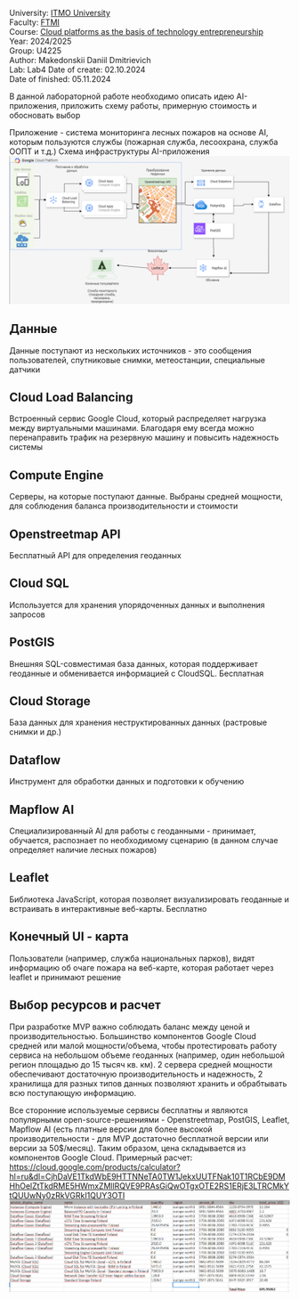University: [ITMO University](https://itmo.ru/ru/)  
Faculty: [FTMI](https://ftmi.itmo.ru)  
Course: [Cloud platforms as the basis of technology entrepreneurship](https://https://itmo-ict-faculty.github.io/cloud-platforms-as-the-basis-of-technology-entrepreneurship/)  
Year: 2024/2025  
Group: U4225  
Author: Makedonskii Daniil Dmitrievich  
Lab: Lab4
Date of create: 02.10.2024  
Date of finished: 05.11.2024  

В данной лабораторной работе необходимо описать идею AI-приложения, приложить схему работы, примерную стоимость и обосновать выбор

Приложение - система мониторинга лесных пожаров на основе AI, которым пользуются службы (пожарная служба, лесоохрана, служба ООПТ и т.д.)
Схема инфраструктуры AI-приложения
![pic1./firebase.png](/lab4/firebase.png)
## Данные ##
Данные поступают из нескольких источников - это сообщения пользователей, спутниковые снимки, метеостанции, специальные датчики
## Cloud Load Balancing
Встроенный сервис Google Cloud, который распределяет нагрузка между виртуальными машинами. Благодаря ему всегда можно перенаправить трафик на резервную машину и повысить надежность системы
## Compute Engine ##
Серверы, на которые поступают данные. Выбраны средней мощности, для соблюдения баланса производительности и стоимости
## Openstreetmap API ##
Бесплатный API для определения геоданных
## Cloud SQL ##
Используется для хранения упорядоченных данных и выполнения запросов
## PostGIS ##
Внешняя SQL-совместимая база данных, которая поддерживает геоданные и обменивается информацией с CloudSQL. Бесплатная
## Cloud Storage ##
База данных для хранения неструктированных данных (растровые снимки и др.)
## Dataflow ##
Инструмент для обработки данных и подготовки к обучению
## Mapflow AI ##
Специализированный AI для работы с геоданными - принимает, обучается, распознает по необходимому сценарию (в данном случае определяет наличие лесных пожаров)
## Leaflet ##
Библиотека JavaScript, которая позволяет визуализировать геоданные и встраивать в интерактивные веб-карты. Бесплатно
## Конечный UI - карта ##
Пользователи (например, служба национальных парков), видят информацию об очаге пожара на веб-карте, которая работает через leaflet и принимают решение

## Выбор ресурсов и расчет ##
При разработке MVP важно соблюдать баланс между ценой и производительностью. Большинство компонентов Google Cloud средней или малой мощности/объема, чтобы протестировать работу сервиса на небольшом объеме геоданных (например, один небольшой регион площадью до 15 тысяч кв. км). 2 сервера средней мощности обеспечивают достаточную производительность и надежность, 2 хранилища для разных типов данных позволяют хранить и обрабтывать всю поступающую информацию. 

Все сторонние используемые сервисы бесплатны и являются популярными open-source-решениями - Openstreetmap, PostGIS, Leaflet, Mapflow AI (есть платные версии для более высокой производительности - для MVP достаточно бесплатной версии или версии за 50$/месяц). Таким образом, цена складывается из компонентов Google Cloud. Примерный расчет:
https://cloud.google.com/products/calculator?hl=ru&dl=CjhDaVE1TkdWbE9HTTNNeTA0TW1JekxUUTFNak10T1RCbE9DMHhOelZtTkdRME5HWmxZMllRQVE9PRAsGiQwOTgxOTE2RS1ERjE3LTRCMkYtQUUwNy0zRkVGRkI1QUY3OTI
![pic1./calc.png](/lab4/calc.png)

